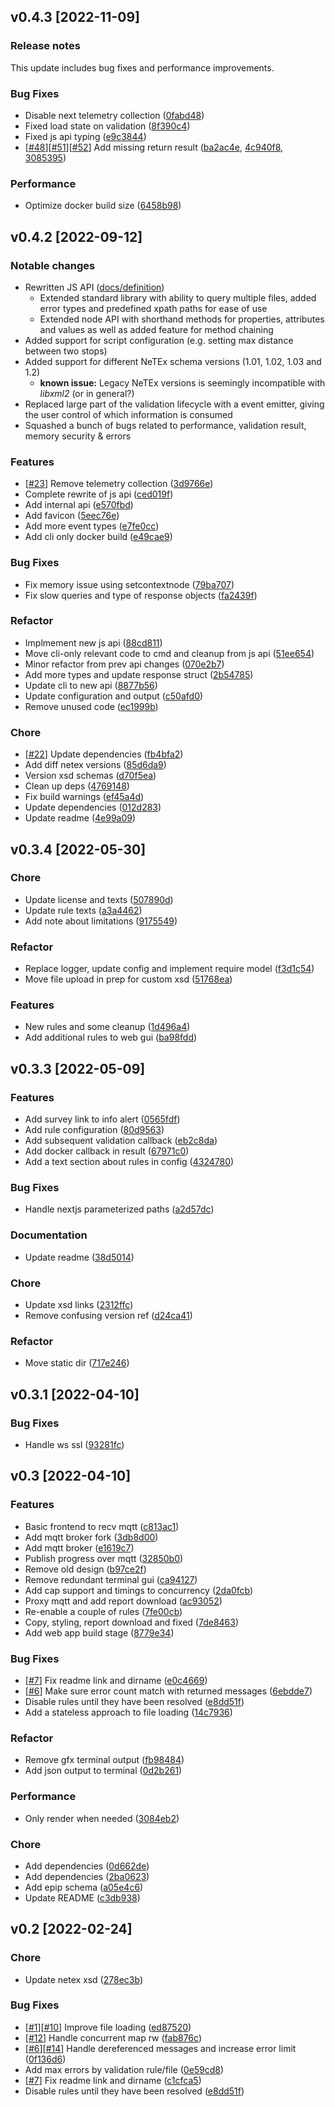 ## v0.4.3 [2022-11-09]

### Release notes
This update includes bug fixes and performance improvements.

### Bug Fixes
- Disable next telemetry collection ([0fabd48](../../commit/0fabd482bfe158d6dd0b3f9359f94c1429032041))
- Fixed load state on validation ([8f390c4](../../commit/8f390c4573f25f121a1430e8843e31f47aae35e0))
- Fixed js api typing ([e9c3844](../../commit/e9c3844d53129860a8cea72c85e4a325b0321a57))
- [[#48](../../issues/48)][[#51](../../issues/51)][[#52](../../issues/52)] Add missing return result ([ba2ac4e](../../commits/ba2ac4e1075bd770967c055666445a4349b1a84f), [4c940f8](../../commits/4c940f84b03d0304dab947f6d5d6638e7efbeb87), [3085395](../../commits/3085395226da47bc5c7e6f07fca8783c6a7df1ef))


### Performance
- Optimize docker build size ([6458b98](../../commit/6458b98d490382d5f95c4e57286f7656fad113d1))


## v0.4.2 [2022-09-12]

### Notable changes
- Rewritten JS API ([docs/definition](https://github.com/ITxPT/DATA4PTTools/blob/feature/lifecycle/builtin/index.d.ts))
  - Extended standard library with ability to query multiple files, added error types and predefined xpath paths for ease of use
  - Extended node API with shorthand methods for properties, attributes and values as well as added feature for method chaining
- Added support for script configuration (e.g. setting max distance between two stops)
- Added support for different NeTEx schema versions (1.01, 1.02, 1.03 and 1.2)
  - **known issue:** Legacy NeTEx versions is seemingly incompatible with _libxml2_ (or in general?)
- Replaced large part of the validation lifecycle with a event emitter, giving the user control of which information is consumed
- Squashed a bunch of bugs related to performance, validation result, memory security & errors

### Features
- [[#23](../../issues/23)] Remove telemetry collection ([3d9766e](../../commits/3d9766e3908c7b781537ec28e8550241aae2139b))
- Complete rewrite of js api ([ced019f](../../commit/ced019f66532d15b5a2f69f221cf81071c6bfffa))
- Add internal api ([e570fbd](../../commit/e570fbd8c63b5b779041d5f944d8a75dbdcf27b9))
- Add favicon ([5eec76e](../../commit/5eec76e541952ca644c629aa06b5ccb10c9e804b))
- Add more event types ([e7fe0cc](../../commit/e7fe0cc4be182881cc6e3d73a016ee5e25082922))
- Add cli only docker build ([e49cae9](../../commit/e49cae9c38dff96eb7a2953dddd6eaa60a22e88d))


### Bug Fixes
- Fix memory issue using setcontextnode ([79ba707](../../commit/79ba707782f3db62aaf28dfc85ae3a81332ce81b))
- Fix slow queries and type of response objects ([fa2439f](../../commit/fa2439ff91be3ad2e4e743d96d67a352ac36758b))


### Refactor
- Implmement new js api ([88cd811](../../commit/88cd8114bec1a18951adf1638145783de2bba4a6))
- Move cli-only relevant code to cmd and cleanup from js api ([51ee654](../../commit/51ee654cbeea2b166172d2dc0fa801209b535724))
- Minor refactor from prev api changes ([070e2b7](../../commit/070e2b7bad9c029780c5c9b48782482f1d3bc1ee))
- Add more types and update response struct ([2b54785](../../commit/2b547854234c276b39e9d367d777007984a39608))
- Update cli to new api ([8877b56](../../commit/8877b5620bd75301730e3f80980cd4455d437ca7))
- Update configuration and output ([c50afd0](../../commit/c50afd0ead9c02808e8691f5c12f846019e0250d))
- Remove unused code ([ec1999b](../../commit/ec1999b3a326307d8c87dfeac6bca32ab27a5b3c))


### Chore
- [[#22](../../issues/22)] Update dependencies ([fb4bfa2](../../commits/fb4bfa26e10b146632da70cc14f542fd69babaf3))
- Add diff netex versions ([85d6da9](../../commit/85d6da92eef4f6da5fd306e87e3ce48566ebcf40))
- Version xsd schemas ([d70f5ea](../../commit/d70f5eacfbd0378cdd8370cbe7a64822ff905d01))
- Clean up deps ([4769148](../../commit/4769148c3b19e00766158dd81b4db57f4db6c765))
- Fix build warnings ([ef45a4d](../../commit/ef45a4d01356b543fe709ea48a258c4832669490))
- Update dependencies ([012d283](../../commit/012d283277d7d0a56b2de59efd836018bc0b8b88))
- Update readme ([4e99a09](../../commit/4e99a09e0ee68454fcc1481864d3d4a72201ffcd))


## v0.3.4 [2022-05-30]

### Chore
- Update license and texts ([507890d](../../commit/507890d9fdf2211570cd637f297043b940b81c2f))
- Update rule texts ([a3a4462](../../commit/a3a44628c68cf7aaca4bd52fa494085ae39cbc14))
- Add note about limitations ([9175549](../../commit/917554959b42672b89fc8c6c04721683cc185bc4))


### Refactor
- Replace logger, update config and implement require model ([f3d1c54](../../commit/f3d1c54bbb4585d4dfd9a9a7b99dd9f0576400c9))
- Move file upload in prep for custom xsd ([51768ea](../../commit/51768ea60e9ad72bb0a7ecce62f12d883fdbad09))


### Features
- New rules and some cleanup ([1d496a4](../../commit/1d496a4fb6124bc6f742d5e1661a60af0b3147b1))
- Add additional rules to web gui ([ba98fdd](../../commit/ba98fdd686708408d09705ff2b23faa31a5ba4f3))

## v0.3.3 [2022-05-09]


### Features
- Add survey link to info alert ([0565fdf](../../commit/0565fdfc87edb722fe9ff61645a13550c1d2d44e))
- Add rule configuration ([80d9563](../../commit/80d95630d2c7c03df096f29d026858873e980dce))
- Add subsequent validation callback ([eb2c8da](../../commit/eb2c8daeee5f0b26058a9b4c732929a5aea49b46))
- Add docker callback in result ([67971c0](../../commit/67971c0799cec98fbe3e4d3bbd9c818b7da4c1e9))
- Add a text section about rules in config ([4324780](../../commit/4324780c92f14ed01dc5d203ade9aa6128510552))


### Bug Fixes
- Handle nextjs parameterized paths ([a2d57dc](../../commit/a2d57dcfb6536ed720df2da334adf7e3ec4cec44))


### Documentation
- Update readme ([38d5014](../../commit/38d5014b9a9000409061ed4938b93c8b332063b4))


### Chore
- Update xsd links ([2312ffc](../../commit/2312ffc96a2ba362c1547825d645a8817331437e))
- Remove confusing version ref ([d24ca41](../../commit/d24ca41dbd3c3dfea0dbd0676e54d0e754946505))


### Refactor
- Move static dir ([717e246](../../commit/717e2462210eec5ab20ec715bf83cc3f0847cf44))


## v0.3.1 [2022-04-10]

### Bug Fixes
- Handle ws ssl ([93281fc](../../commit/93281fcc792c2bc3203c6ebc54013c322bbafb0b))


## v0.3 [2022-04-10]

### Features
- Basic frontend to recv mqtt ([c813ac1](../../commit/c813ac12917352e9537cac00dd5dc3c7ccc3082a))
- Add mqtt broker fork ([3db8d00](../../commit/3db8d00d77d132ca7b96ee0e6e3dc8666fd9766c))
- Add mqtt broker ([e1619c7](../../commit/e1619c7b776555653814c797da8df3d2b5354bb8))
- Publish progress over mqtt ([32850b0](../../commit/32850b08fe288b0ef1e6d4db8419b34561cacca6))
- Remove old design ([b97ce2f](../../commit/b97ce2fe69ac893c8a293ba66d6fdb9b412b2723))
- Remove redundant terminal gui ([ca94127](../../commit/ca94127d1208eb117e7cae0638aaf72cea379be3))
- Add cap support and timings to concurrency ([2da0fcb](../../commit/2da0fcbaa788f820cf539175e58fc02a383fad24))
- Proxy mqtt and add report download ([ac93052](../../commit/ac930521b2c57b1e9ae7b0ebfff42ec2f5be6c5d))
- Re-enable a couple of rules ([7fe00cb](../../commit/7fe00cbf31f1c346d3c9eb20b920c0c4bb24eaa6))
- Copy, styling, report download and fixed ([7de8463](../../commit/7de8463296f05a708591c50502dedf34311ac4ac))
- Add web app build stage ([8779e34](../../commit/8779e34910e400ece69017735d0d9894501a16f2))


### Bug Fixes
- [[#7](../../issues/7)] Fix readme link and dirname ([e0c4669](../../commits/e0c4669b8d4bd499869beafe6ea00ffb03a9055b))
- [[#6](../../issues/6)] Make sure error count match with returned messages ([6ebdde7](../../commits/6ebdde73e797b955bff5939ff6d3ce7e86ccd2b7))
- Disable rules until they have been resolved ([e8dd51f](../../commit/e8dd51f05bff70deaac6f4beafa8cf95ddf93b4c))
- Add a stateless approach to file loading ([14c7936](../../commit/14c7936dc9022d8de45dc9abaa903a00a47f8739))


### Refactor
- Remove gfx terminal output ([fb98484](../../commit/fb984841552ac0494321d02cf4ae1ebb16296422))
- Add json output to terminal ([0d2b261](../../commit/0d2b2615634e437ebd6c47c6c0b7898ec390bb1f))


### Performance
- Only render when needed ([3084eb2](../../commit/3084eb28f5aad3c55df29367c0552cfd5214df5f))


### Chore
- Add dependencies ([0d662de](../../commit/0d662dea6b61bac5c2d718998ca3a4c6f3b9ebba))
- Add dependencies ([2ba0623](../../commit/2ba0623d53919ec71dd9246beb00458b6ee02027))
- Add epip schema ([a05e4c6](../../commit/a05e4c6f673dfcc7249774adeb645ae4a5c74462))
- Update README ([c3db938](../../commit/c3db938c4f6cfdf9f69a53380f7dd34fc7082808))


## v0.2 [2022-02-24]

### Chore
- Update netex xsd ([278ec3b](../../commit/278ec3bb2d3e07f2bcf0bfe2cd379885926e1857))


### Bug Fixes
- [[#1](../../issues/1)][[#10](../../issues/10)] Improve file loading ([ed87520](../../ed875201a3f898fea5678132e15baa47f9b39a1d))
- [[#12](../../issues/12)] Handle concurrent map rw ([fab876c](../../commit/fab876ce290cc7070f5329b01caafca70fc43df1))
- [[#6](../../issues/6)][[#14](../../issues/14)] Handle dereferenced messages and increase error limit ([0f136d6](../../commit/0f136d6eb9daf057df7f30e74176b6178907b4d3))
- Add max errors by validation rule/file ([0e59cd8](../../commit/0e59cd8ae9f8ef7c1bd7f304b4b6c8c8b499cff9))
- [[#7](../../issues/7)] Fix readme link and dirname ([c1cfca5](../../commits/c1cfca50e7bb602ec1a7cc2190053dbbf5a3aa28))
- Disable rules until they have been resolved ([e8dd51f](../../commit/e8dd51f05bff70deaac6f4beafa8cf95ddf93b4c))
